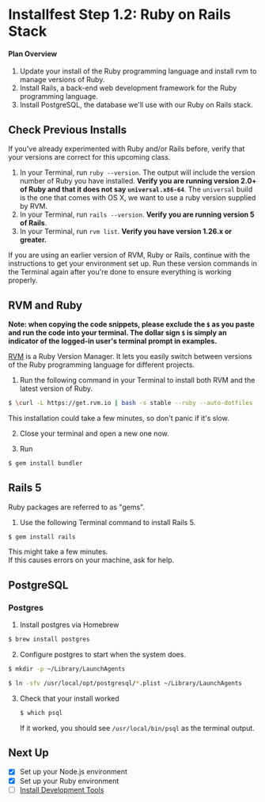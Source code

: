 # Installfest Step 1.2: Ruby on Rails Stack

#### Plan Overview

1. Update your install of the Ruby programming language and install rvm to manage versions of Ruby.
2. Install Rails, a back-end web development framework for the Ruby programming language.
3. Install PostgreSQL, the database we'll use with our Ruby on Rails stack.

## Check Previous Installs

If you've already experimented with Ruby and/or Rails before, verify that your versions are correct for this upcoming class.

1. In your Terminal, run `ruby --version`. The output will include the version number of Ruby you have installed. **Verify you are running version 2.0+ of Ruby and that it does not say `universal.x86-64`**.  The `universal` build is the one that comes with OS X, we want to use a ruby version supplied by RVM.
2. In your Terminal, run `rails --version`. **Verify you are running version 5 of Rails**.
3. In your Terminal, run `rvm list`.  **Verify you have version 1.26.x or greater.**

If you are using an earlier version of RVM, Ruby or Rails, continue with the instructions to get your environment set up. Run these version commands in the Terminal again after you're done to ensure everything is working properly.

## RVM and Ruby

__Note:  when copying the code snippets, please exclude the `$` as you paste and run the code into your terminal.  The dollar sign `$` is simply an indicator of the logged-in user's terminal prompt in examples.__

[RVM](https://rvm.io) is a Ruby Version Manager. It lets you easily switch between versions of the Ruby programming language for different projects.

1. Run the following command in your Terminal to install both RVM and the latest version of Ruby.

  ```bash
  $ \curl -L https://get.rvm.io | bash -s stable --ruby --auto-dotfiles
  ```

  This installation could take a few minutes, so don't panic if it's slow.

2. Close your terminal and open a new one now.

3. Run
  ```bash
  $ gem install bundler
  ```

## Rails 5

Ruby packages are referred to as "gems".

1. Use the following Terminal command to install Rails 5.

  ```bash
  $ gem install rails
  ```

  This might take a few minutes.  
  If this causes errors on your machine, ask for help.

## PostgreSQL  

### Postgres

1. Install postgres via Homebrew
  ```bash
  $ brew install postgres
  ```

2. Configure postgres to start when the system does.

  ```bash
  $ mkdir -p ~/Library/LaunchAgents

  $ ln -sfv /usr/local/opt/postgresql/*.plist ~/Library/LaunchAgents
  ```


3. Check that your install worked

    ```bash
    $ which psql
    ```

    If it worked, you should see ```/usr/local/bin/psql``` as the terminal output.



## Next Up
* [x] Set up your Node.js environment
* [x] Set up your Ruby environment
* [ ] [Install Development Tools](/mac-dev-tools)
